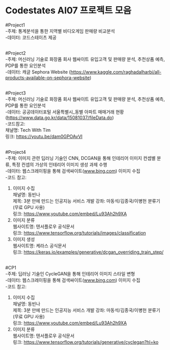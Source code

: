 # Codestates AI07 프로젝트 모음
#Project1<br>
-주제: 통계분석을 통한 지역별 비디오게임 판매량 비교분석<br>
-데이터: 코드스테이츠 제공 
<br><br>

#Project2<br>
-주제: 머신러닝 기술로 화장품 회사 웹싸이트 유입고객 및 판매량 분석, 추천상품 예측, PDP를 통한 요인분석<br>
-데이터: 캐글 Sephora Website (https://www.kaggle.com/raghadalharbi/all-products-available-on-sephora-website)
<br><br>

#Project3<br>
-주제: 머신러닝 기술로 화장품 회사 웹싸이트 유입고객 및 판매량 분석, 추천상품 예측, PDP를 통한 요인분석<br>
-데이터: 공공데이터포털 서울특별시_동별 아파트 매매거래 현황 (https://www.data.go.kr/data/15081037/fileData.do)
<br>
-코드참고:<br>
채널명: Tech With Tim <br>
링크: https://youtu.be/dam0GPOAvVI
<br><br>

#Project4 <br>
-주제: 이미지 관련 딥러닝 기술인 CNN, DCGAN을 통해 인테리어 이미지 컨셉별 분류, 특정 컨셉의 가상의 인테리어 이미지 생성 과제 수행<br>
-데이터: 웹스크레이핑을 통해 검색싸이트(www.bing.com) 이미지 수집<br>
-코드 참고:<br>
1) 이미지 수집 <br>
채널명: 동빈나<br> 
제목: 3분 만에 만드는 인공지능 서비스 개발 강좌: 마동석/김종국/이병헌 분류기 (무료 GPU 사용) <br>
링크: https://www.youtube.com/embed/Lu93Ah2h9XA <br>
2) 이미지 분류 <br>
웹사이트명: 텐서플로우 공식문서 <br>
링크: https://www.tensorflow.org/tutorials/images/classification<br>
3) 이미지 생성 <br>
웹사이트명: 케라스 공식문서 <br>
링크: https://keras.io/examples/generative/dcgan_overriding_train_step/
<br><br>

#CP1<br>
-주제: 딥러닝 기술인 CycleGAN을 통해 인테리어 이미지 스타일 변형<br>
-데이터: 웹스크레이핑을 통해 검색싸이트(www.bing.com) 이미지 수집<br>
-코드 참고:<br>
1) 이미지 수집 <br>
채널명: 동빈나<br> 
제목: 3분 만에 만드는 인공지능 서비스 개발 강좌: 마동석/김종국/이병헌 분류기 (무료 GPU 사용) <br>
링크: https://www.youtube.com/embed/Lu93Ah2h9XA <br>
2) 이미지 분류 <br>
웹사이트명: 텐서플로우 공식문서 <br>
링크: https://www.tensorflow.org/tutorials/generative/cyclegan?hl=ko
